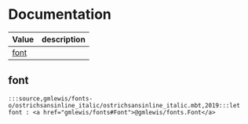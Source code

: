 # Documentation
|Value|description|
|---|---|
|[font](#font)||

## font

```moonbit
:::source,gmlewis/fonts-o/ostrichsansinline_italic/ostrichsansinline_italic.mbt,2019:::let font : <a href="gmlewis/fonts#Font">@gmlewis/fonts.Font</a>
```

